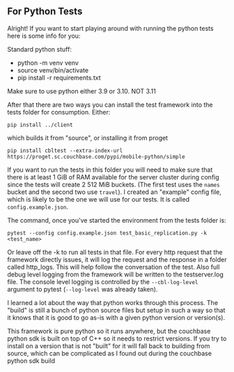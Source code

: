 ## For Python Tests

Alright!  If you want to start playing around with running the python tests
here is some info for you:

Standard python stuff:

* python -m venv venv
* source venv/bin/activate
* pip install -r requirements.txt

Make sure to use python either 3.9 or 3.10.  NOT 3.11

After that there are two ways you can install the test framework into the tests
folder for consumption.  Either:

`pip install ../client`

which builds it from "source", or installing it from proget

`pip install cbltest --extra-index-url https://proget.sc.couchbase.com/pypi/mobile-python/simple`

If you want to run the tests in this folder you will need
to make sure that there is at least 1 GiB of RAM available for the server
cluster during config since the tests will create 2 512 MiB buckets.
(The first test uses the `names` bucket and the second two use `travel`).
I created an "example" config file, which is likely to  be the one we will use
for our tests.  It is called `config.example.json`.

The command, once you've started the environment from the tests folder is:

`pytest --config config.example.json test_basic_replication.py -k <test_name>`

Or leave off the -k to run all tests in that file.  For every http request that
the framework directly issues, it will log the request and the response in a
folder called http_logs. This will help follow the conversation of the test.
Also full debug level logging from the framework will be written to the
testserver.log file.  The console level logging is controlled by the
`--cbl-log-level` argument to pytest (`--log-level` was already taken).

I learned a lot about the way that python works through this process.  The
"build" is still a bunch of python source files but setup in such a way so that
it knows that it is good to go as-is with a given python version or version(s).

This framework is pure python so it runs anywhere, but the couchbase python sdk
is built on top of C++ so it needs to restrict versions.  If you try to install
on a version that is not "built" for it will fall back to building from source,
which can be complicated as I found out during the couchbase python sdk build
